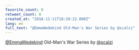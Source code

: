 ```yaml
---
favorite_count: 0
retweet_count: 0
created_at: "2018-11-11T18:28:22.000Z"
lang: en
full_text: "@EmmaWedekind Old-Man's War Series by @scalzi"
---
```


[@EmmaWedekind](https://twitter.com/EmmaWedekind) Old-Man's War Series by
[@scalzi](https://twitter.com/scalzi)
